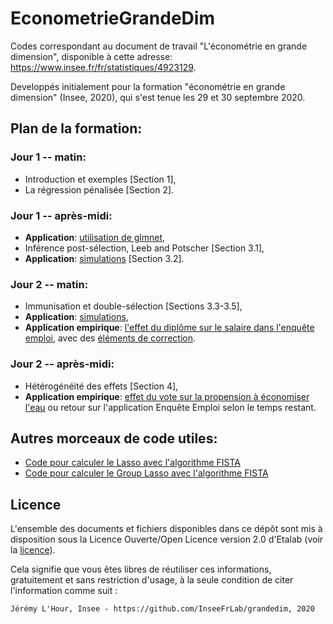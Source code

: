 # EconometrieGrandeDim

Codes correspondant au document de travail "L'économétrie en grande dimension", disponible à cette adresse: https://www.insee.fr/fr/statistiques/4923129.

Developpés initialement pour la formation "économétrie en grande dimension" (Insee, 2020), qui s'est tenue les 29 et 30 septembre 2020.

## Plan de la formation:

### Jour 1 -- matin:
- Introduction et exemples [Section 1],
- La régression pénalisée [Section 2].

    
### Jour 1 -- après-midi:
- **Application**: [utilisation de glmnet](RidgeLasso-glmnet.ipynb),
- Inférence post-sélection, Leeb and Potscher [Section 3.1],
- **Application**: [simulations](RegularizationBias.ipynb) [Section 3.2].
    
### Jour 2 -- matin:
- Immunisation et double-sélection [Sections 3.3-3.5],
- **Application**: [simulations](DoubleSelection.ipynb),
- **Application empirique**: [l'effet du diplôme sur le salaire dans l'enquête emploi](Exercice_EnqueteEmploi.ipynb), avec des [éléments de correction](ApplicationEnqueteEmploi.ipynb).
    
### Jour 2 -- après-midi:
- Hétérogénéité des effets [Section 4],
- **Application empirique**: [effet du vote sur la propension à économiser l'eau](GenericML-example.R) ou retour sur l'application Enquête Emploi selon le temps restant.


## Autres morceaux de code utiles:
- [Code pour calculer le Lasso avec l'algorithme FISTA](functions/LassoFISTA.R)
- [Code pour calculer le Group Lasso avec l'algorithme FISTA](functions/group_lasso.R)

## Licence

L'ensemble des documents et fichiers disponibles dans ce dépôt sont mis à
disposition sous la Licence Ouverte/Open Licence version 2.0 d'Etalab (voir la
[licence](./LICENCE)).

Cela signifie que vous êtes libres de réutiliser ces informations, gratuitement
et sans restriction d'usage, à la seule condition de citer l'information comme
suit :

```
Jérémy L'Hour, Insee - https://github.com/InseeFrLab/grandedim, 2020
```
